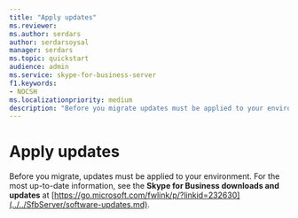 ```yaml
---
title: "Apply updates"
ms.reviewer: 
ms.author: serdars
author: serdarsoysal
manager: serdars
ms.topic: quickstart
audience: admin
ms.service: skype-for-business-server
f1.keywords:
- NOCSH
ms.localizationpriority: medium
description: "Before you migrate updates must be applied to your environment. For the most up-to-date information, see Updates Resource Center at https://go.microsoft.com/fwlink/p/?linkid=232630."
---
```


# Apply updates

Before you migrate, updates must be applied to your environment. For the most up-to-date information, see the **Skype for Business downloads and updates** at [https://go.microsoft.com/fwlink/p/?linkid=232630](../../SfbServer/software-updates.md).


<!-- To install updates for Lync Server 2010, we recommend you follow the **Method 1 Cumulative Server Update Installer** procedure described in the Microsoft Knowledge Base article, "Updates for Lync Server 2010," at [https://go.microsoft.com/fwlink/p/?linkid=3052&amp;kbid=2493736](https://go.microsoft.com/fwlink/p/?linkid=3052&amp;kbid=2493736).  -->